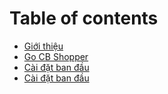 # Table of contents

* [Giới thiệu](README.md)
* [Go CB Shopper](m2/m2.md)
* [Cài đặt ban đầu](m2/getstarted.md)
* [Cài đặt ban đầu](m5/getstarted.md)

